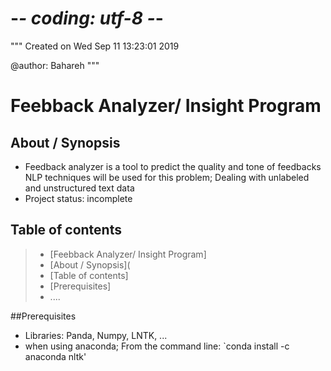 # -*- coding: utf-8 -*-
"""
Created on Wed Sep 11 13:23:01 2019

@author: Bahareh
"""

# Feebback Analyzer/ Insight Program

## About / Synopsis
* Feedback analyzer is a tool to predict the quality and tone of feedbacks
  NLP techniques will be used for this problem; 
  Dealing with unlabeled and unstructured text data
* Project status: incomplete

## Table of contents
>   * [Feebback Analyzer/ Insight Program]
>   * [About / Synopsis](
>   * [Table of contents]
>   * [Prerequisites]
>   * ....

##Prerequisites
* Libraries: Panda, Numpy, LNTK, ...
* when using anaconda; From the command line: `conda install -c anaconda nltk'